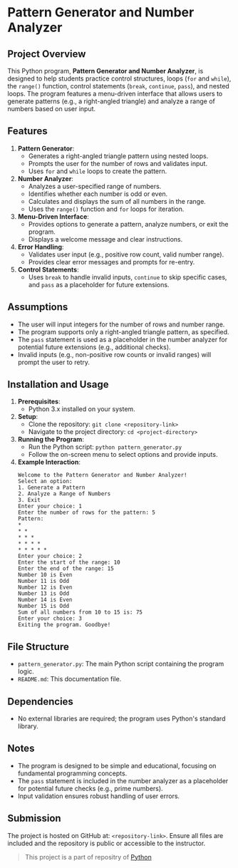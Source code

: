 # Pattern Generator and Number Analyzer

## Project Overview
This Python program, **Pattern Generator and Number Analyzer**, is designed to help students practice control structures, loops (`for` and `while`), the `range()` function, control statements (`break`, `continue`, `pass`), and nested loops. The program features a menu-driven interface that allows users to generate patterns (e.g., a right-angled triangle) and analyze a range of numbers based on user input.

## Features
1. **Pattern Generator**:
   - Generates a right-angled triangle pattern using nested loops.
   - Prompts the user for the number of rows and validates input.
   - Uses `for` and `while` loops to create the pattern.
2. **Number Analyzer**:
   - Analyzes a user-specified range of numbers.
   - Identifies whether each number is odd or even.
   - Calculates and displays the sum of all numbers in the range.
   - Uses the `range()` function and `for` loops for iteration.
3. **Menu-Driven Interface**:
   - Provides options to generate a pattern, analyze numbers, or exit the program.
   - Displays a welcome message and clear instructions.
4. **Error Handling**:
   - Validates user input (e.g., positive row count, valid number range).
   - Provides clear error messages and prompts for re-entry.
5. **Control Statements**:
   - Uses `break` to handle invalid inputs, `continue` to skip specific cases, and `pass` as a placeholder for future extensions.

## Assumptions
- The user will input integers for the number of rows and number range.
- The program supports only a right-angled triangle pattern, as specified.
- The `pass` statement is used as a placeholder in the number analyzer for potential future extensions (e.g., additional checks).
- Invalid inputs (e.g., non-positive row counts or invalid ranges) will prompt the user to retry.

## Installation and Usage
1. **Prerequisites**:
   - Python 3.x installed on your system.
2. **Setup**:
   - Clone the repository: `git clone <repository-link>`
   - Navigate to the project directory: `cd <project-directory>`
3. **Running the Program**:
   - Run the Python script: `python pattern_generator.py`
   - Follow the on-screen menu to select options and provide inputs.
4. **Example Interaction**:
   ```
   Welcome to the Pattern Generator and Number Analyzer!
   Select an option:
   1. Generate a Pattern
   2. Analyze a Range of Numbers
   3. Exit
   Enter your choice: 1
   Enter the number of rows for the pattern: 5
   Pattern:
   *
   * *
   * * *
   * * * *
   * * * * *
   Enter your choice: 2
   Enter the start of the range: 10
   Enter the end of the range: 15
   Number 10 is Even
   Number 11 is Odd
   Number 12 is Even
   Number 13 is Odd
   Number 14 is Even
   Number 15 is Odd
   Sum of all numbers from 10 to 15 is: 75
   Enter your choice: 3
   Exiting the program. Goodbye!
   ```

## File Structure
- `pattern_generator.py`: The main Python script containing the program logic.
- `README.md`: This documentation file.

## Dependencies
- No external libraries are required; the program uses Python's standard library.

## Notes
- The program is designed to be simple and educational, focusing on fundamental programming concepts.
- The `pass` statement is included in the number analyzer as a placeholder for potential future checks (e.g., prime numbers).
- Input validation ensures robust handling of user errors.

## Submission
The project is hosted on GitHub at: `<repository-link>`. Ensure all files are included and the repository is public or accessible to the instructor.

<blockquote>
    This project is a part of repositry of
    <a href="https://github.com/Prath-Digital/Python">Python</a>
</blockquote>
